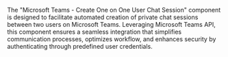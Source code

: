 The "Microsoft Teams - Create One on One User Chat Session" component is designed to facilitate automated creation of private chat sessions between two users on Microsoft Teams. Leveraging Microsoft Teams API, this component ensures a seamless integration that simplifies communication processes, optimizes workflow, and enhances security by authenticating through predefined user credentials.
